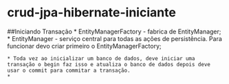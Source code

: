 # crud-jpa-hibernate-iniciante

 ##Iniciando Transação
	* EntityManagerFactory - fabrica de EntityManager;
	* EntityManager - serviço central para todas as ações de persistência. Para funcionar devo criar primeiro o EntityManagerFactory;
	
	* Toda vez ao inicializar um banco de dados, deve iniciar uma transação o begin faz isso e atualiza o banco de dados depois deve usar o commit para commitar a transação.
	* 